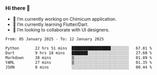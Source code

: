 ### Hi there 👋

<!--
**devcat37/devcat37** is a ✨ _special_ ✨ repository because its `README.md` (this file) appears on your GitHub profile.-->


- 🔭 I’m currently working on Chimicum application.
- 🌱 I’m currently learning Flutter/Dart.
- 👯 I’m looking to collaborate with UI designers.
<!-- - 🤔 I’m looking for help with ... -->

<!--START_SECTION:waka-->

```txt
From: 05 January 2025 - To: 12 January 2025

Python       22 hrs 51 mins  █████████████████░░░░░░░░   67.81 %
Dart         9 hrs 18 mins   ███████░░░░░░░░░░░░░░░░░░   27.60 %
Markdown     38 mins         ▒░░░░░░░░░░░░░░░░░░░░░░░░   01.89 %
YAML         27 mins         ▒░░░░░░░░░░░░░░░░░░░░░░░░   01.35 %
JSON         8 mins          ░░░░░░░░░░░░░░░░░░░░░░░░░   00.44 %
```

<!--END_SECTION:waka-->
